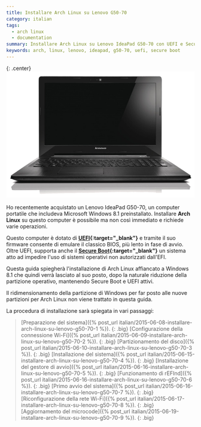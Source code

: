 ```yaml
---
title: Installare Arch Linux su Lenovo G50-70
category: italian
tags:
  - arch linux
  - documentation
summary: Installare Arch Linux su Lenovo IdeaPad G50-70 con UEFI e Secure Boot
keywords: arch, linux, lenovo, ideapad, g50-70, uefi, secure boot
---
```


{: .center}
[![Lenovo IdeaPad G50-70][lenovo-ideapad-g50-70-thumb.png]][lenovo-ideapad-g50-70.jpg]

Ho recentemente acquistato un Lenovo IdeaPad G50-70, un computer portatile che
includeva Microsoft Windows 8.1 preinstallato. Installare **Arch Linux** su
questo computer è possibile ma non così immediato e richiede varie operazioni.

Questo computer è dotato di **[UEFI]{:target="_blank"}** e tramite il suo firmware
consente di emulare il classico BIOS, più lento in fase di avvio. Oltre UEFI,
supporta anche il **[Secure Boot]{:target="_blank"}** un sistema atto ad impedire
l'uso di sistemi operativi non autorizzati dall'EFI.

Questa guida spiegherà l'installazione di Arch Linux affiancato a Windows 8.1
che quindi verrà lasciato al suo posto, dopo la naturale riduzione della partizione
operativo, mantenendo Secure Boot e UEFI attivi.

Il ridimensionamento della partizione di Windows per far posto alle nuove
partizioni per Arch Linux non viene trattato in questa guida.

La procedura di installazione sarà spiegata in vari passaggi:

> [Preparazione del sistema]({% post_url italian/2015-06-08-installare-arch-linux-su-lenovo-g50-70-1 %}).
{: .big}
> [Configurazione della connessione Wi-Fi]({% post_url italian/2015-06-09-installare-arch-linux-su-lenovo-g50-70-2 %}).
{: .big}
> [Partizionamento del disco]({% post_url italian/2015-06-10-installare-arch-linux-su-lenovo-g50-70-3 %}).
{: .big}
> [Installazione del sistema]({% post_url italian/2015-06-15-installare-arch-linux-su-lenovo-g50-70-4 %}).
{: .big}
> [Installazione del gestore di avvio]({% post_url italian/2015-06-16-installare-arch-linux-su-lenovo-g50-70-5 %}).
{: .big}
> [Funzionamento di rEFInd]({% post_url italian/2015-06-16-installare-arch-linux-su-lenovo-g50-70-6 %}).
{: .big}
> [Primo avvio del sistema]({% post_url italian/2015-06-16-installare-arch-linux-su-lenovo-g50-70-7 %}).
{: .big}
> [Riconfigurazione della rete Wi-Fi]({% post_url italian/2015-06-17-installare-arch-linux-su-lenovo-g50-70-8 %}).
{: .big}
> [Aggiornamento del microcode]({% post_url italian/2015-06-19-installare-arch-linux-su-lenovo-g50-70-9 %}).
{: .big}


[lenovo-ideapad-g50-70.jpg]: /resources/articles/2015-06/lenovo-ideapad-g50-70.jpg
[lenovo-ideapad-g50-70-thumb.png]: /resources/articles/2015-06/lenovo-ideapad-g50-70-thumb.png

[UEFI]: https://en.wikipedia.org/wiki/Unified_Extensible_Firmware_Interface
[Secure Boot]: https://msdn.microsoft.com/it-it/library/hh824987.aspx
